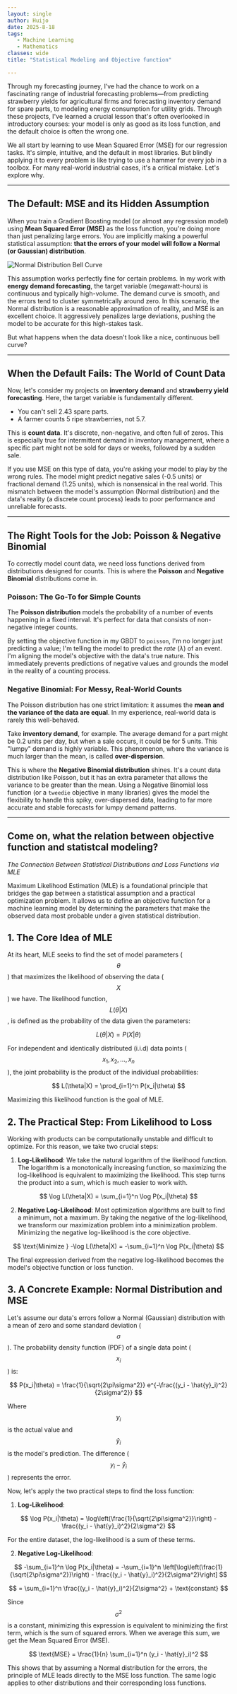 ```yaml
---
layout: single  
author: Huijo  
date: 2025-8-18
tags:
   - Machine Learning
   - Mathematics
classes: wide  
title: "Statistical Modeling and Objective function"

---
```


Through my forecasting journey, I’ve had the chance to work on a fascinating range of industrial forecasting problems—from predicting strawberry yields for agricultural firms and forecasting inventory demand for spare parts, to modeling energy consumption for utility grids. Through these projects, I've learned a crucial lesson that's often overlooked in introductory courses: your model is only as good as its loss function, and the default choice is often the wrong one.

We all start by learning to use Mean Squared Error (MSE) for our regression tasks. It's simple, intuitive, and the default in most libraries. But blindly applying it to every problem is like trying to use a hammer for every job in a toolbox. For many real-world industrial cases, it's a critical mistake. Let's explore why.

***

## The Default: MSE and its Hidden Assumption

When you train a Gradient Boosting model (or almost any regression model) using **Mean Squared Error (MSE)** as the loss function, you're doing more than just penalizing large errors. You are implicitly making a powerful statistical assumption: **that the errors of your model will follow a Normal (or Gaussian) distribution**.



![Normal Distribution Bell Curve](https://www.simplypsychology.org/wp-content/uploads/normal-distribution.jpg "Normal Distribution Bell Curve")


This assumption works perfectly fine for certain problems. In my work with **energy demand forecasting**, the target variable (megawatt-hours) is continuous and typically high-volume. The demand curve is smooth, and the errors tend to cluster symmetrically around zero. In this scenario, the Normal distribution is a reasonable approximation of reality, and MSE is an excellent choice. It aggressively penalizes large deviations, pushing the model to be accurate for this high-stakes task.

But what happens when the data doesn't look like a nice, continuous bell curve?

***

## When the Default Fails: The World of Count Data

Now, let's consider my projects on **inventory demand** and **strawberry yield forecasting**. Here, the target variable is fundamentally different.
* You can't sell 2.43 spare parts.
* A farmer counts 5 ripe strawberries, not 5.7.

This is **count data**. It's discrete, non-negative, and often full of zeros. This is especially true for intermittent demand in inventory management, where a specific part might not be sold for days or weeks, followed by a sudden sale.

If you use MSE on this type of data, you're asking your model to play by the wrong rules. The model might predict negative sales (-0.5 units) or fractional demand (1.25 units), which is nonsensical in the real world. This mismatch between the model's assumption (Normal distribution) and the data's reality (a discrete count process) leads to poor performance and unreliable forecasts.

***

## The Right Tools for the Job: Poisson & Negative Binomial

To correctly model count data, we need loss functions derived from distributions designed for counts. This is where the **Poisson** and **Negative Binomial** distributions come in.

### Poisson: The Go-To for Simple Counts

The **Poisson distribution** models the probability of a number of events happening in a fixed interval. It's perfect for data that consists of non-negative integer counts.

By setting the objective function in my GBDT to `poisson`, I'm no longer just predicting a value; I'm telling the model to predict the *rate* ($\lambda$) of an event. I'm aligning the model's objective with the data's true nature. This immediately prevents predictions of negative values and grounds the model in the reality of a counting process.

### Negative Binomial: For Messy, Real-World Counts

The Poisson distribution has one strict limitation: it assumes the **mean and the variance of the data are equal**. In my experience, real-world data is rarely this well-behaved.

Take **inventory demand**, for example. The average demand for a part might be 0.2 units per day, but when a sale occurs, it could be for 5 units. This "lumpy" demand is highly variable. This phenomenon, where the variance is much larger than the mean, is called **over-dispersion**.

This is where the **Negative Binomial distribution** shines. It's a count data distribution like Poisson, but it has an extra parameter that allows the variance to be greater than the mean. Using a Negative Binomial loss function (or a `tweedie` objective in many libraries) gives the model the flexibility to handle this spiky, over-dispersed data, leading to far more accurate and stable forecasts for lumpy demand patterns.

***

## Come on, what the relation between objective function and statistcal modeling?

*The Connection Between Statistical Distributions and Loss Functions via MLE*

Maximum Likelihood Estimation (MLE) is a foundational principle that bridges the gap between a statistical assumption and a practical optimization problem. It allows us to define an objective function for a machine learning model by determining the parameters that make the observed data most probable under a given statistical distribution.

## 1. The Core Idea of MLE

At its heart, MLE seeks to find the set of model parameters ($$\theta$$) that maximizes the likelihood of observing the data ($$X$$) we have. The likelihood function, $$L(\theta|X)$$, is defined as the probability of the data given the parameters:

$$
L(\theta|X) = P(X|\theta)
$$

For independent and identically distributed (i.i.d) data points ($$x_1, x_2, ..., x_n$$), the joint probability is the product of the individual probabilities:

$$
L(\theta|X) = \prod_{i=1}^n P(x_i|\theta)
$$

Maximizing this likelihood function is the goal of MLE.

## 2. The Practical Step: From Likelihood to Loss

Working with products can be computationally unstable and difficult to optimize. For this reason, we take two crucial steps:

1. **Log-Likelihood**: We take the natural logarithm of the likelihood function. The logarithm is a monotonically increasing function, so maximizing the log-likelihood is equivalent to maximizing the likelihood. This step turns the product into a sum, which is much easier to work with.

$$
\log L(\theta|X) = \sum_{i=1}^n \log P(x_i|\theta)
$$

2. **Negative Log-Likelihood**: Most optimization algorithms are built to find a minimum, not a maximum. By taking the negative of the log-likelihood, we transform our maximization problem into a minimization problem. Minimizing the negative log-likelihood is the core objective.

$$
\text{Minimize } -\log L(\theta|X) = -\sum_{i=1}^n \log P(x_i|\theta)
$$

The final expression derived from the negative log-likelihood becomes the model's objective function or loss function.

## 3. A Concrete Example: Normal Distribution and MSE

Let's assume our data's errors follow a Normal (Gaussian) distribution with a mean of zero and some standard deviation ($$\sigma$$). The probability density function (PDF) of a single data point ($$x_i$$) is:

$$
P(x_i|\theta) = \frac{1}{\sqrt{2\pi\sigma^2}} e^{-\frac{(y_i - \hat{y}_i)^2}{2\sigma^2}}
$$

Where $$y_i$$ is the actual value and $$\hat{y}_i$$ is the model's prediction. The difference ($$y_i - \hat{y}_i$$) represents the error.

Now, let's apply the two practical steps to find the loss function:

1. **Log-Likelihood**:

$$
\log P(x_i|\theta) = \log\left(\frac{1}{\sqrt{2\pi\sigma^2}}\right) - \frac{(y_i - \hat{y}_i)^2}{2\sigma^2}
$$

For the entire dataset, the log-likelihood is a sum of these terms.

2. **Negative Log-Likelihood**:

$$
-\sum_{i=1}^n \log P(x_i|\theta) = -\sum_{i=1}^n \left[\log\left(\frac{1}{\sqrt{2\pi\sigma^2}}\right) - \frac{(y_i - \hat{y}_i)^2}{2\sigma^2}\right]
$$

$$
= \sum_{i=1}^n \frac{(y_i - \hat{y}_i)^2}{2\sigma^2} + \text{constant}
$$

Since $$\sigma^2$$ is a constant, minimizing this expression is equivalent to minimizing the first term, which is the sum of squared errors. When we average this sum, we get the Mean Squared Error (MSE).

$$
\text{MSE} = \frac{1}{n} \sum_{i=1}^n (y_i - \hat{y}_i)^2
$$

This shows that by assuming a Normal distribution for the errors, the principle of MLE leads directly to the MSE loss function. The same logic applies to other distributions and their corresponding loss functions.